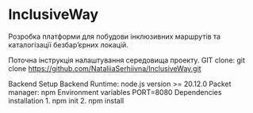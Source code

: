 # InclusiveWay
Розробка платформи для побудови інклюзивних маршрутів та каталогізації безбар’єрних локацій.

Поточна інструкція налаштування середовища проекту.
GIT clone: git clone https://github.com/NataliiaSerhiivna/InclusiveWay.git

Backend Setup
    Backend Runtime: node.js version >= 20.12.0
    Packet manager: npm
    Environment variables
        PORT=8080
    Dependencies installation 
       1. npm init
       2. npm install

